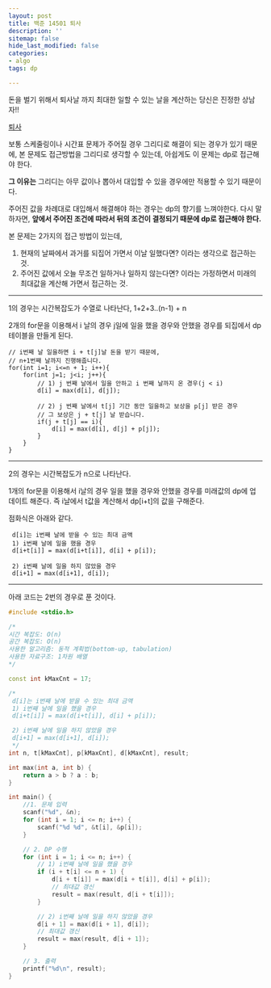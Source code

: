 ```yaml
---
layout: post
title: 백준 14501 퇴사
description: ''
sitemap: false
hide_last_modified: false
categories:
- algo
tags: dp

---
```

돈을 벌기 위해서 퇴사날 까지 최대한 일할 수 있는 날을 계산하는 당신은 진정한 상남자!!

[퇴사](https://www.acmicpc.net/problem/14501)

보통 스케줄링이나 시간표 문제가 주어질 경우 그리디로 해결이 되는 경우가 있기 때문에, 본 문제도 접근방법을 그리디로 생각할 수 있는데, 아쉽게도 이 문제는 dp로 접근해야 한다.

**그 이유는** 그리디는 아무 값이나 뽑아서 대입할 수 있을 경우에만 적용할 수 있기 때문이다.

주어진 값을 차례대로 대입해서 해결해야 하는 경우는 dp의 향기를 느껴야한다. 다시 말하자면, **앞에서 주어진 조건에 따라서 뒤의 조건이 결정되기 때문에 dp로 접근해야 한다.**

본 문제는 2가지의 접근 방법이 있는데, 

1. 현재의 날짜에서 과거를 되집어 가면서 이날 일했다면? 이라는 생각으로 접근하는 것.
2. 주어진 값에서 오늘 무조건 일하거나 일하지 않는다면? 이라는 가정하면서 미래의 최대값을 계산해 가면서 접근하는 것.

***

1의 경우는 시간복잡도가 수열로 나타난다, 1+2+3..(n-1) + n

2개의 for문을 이용해서 i 날의 경우 j일에 일을 했을 경우와 안했을 경우를 되집에서 dp테이블을 만들게 된다.

    // i번째 날 일을하면 i + t[j]날 돈을 받기 때문에,
    // n+1번째 날까지 진행해줍니다.
    for(int i=1; i<=n + 1; i++){
    	for(int j=1; j<i; j++){
    	    // 1) j 번째 날에서 일을 안하고 i 번째 날까지 온 경우(j < i)
        	d[i] = max(d[i], d[j]);
            
        	// 2) j 번째 날에서 t[j] 기간 동안 일을하고 보상을 p[j] 받은 경우
            // 그 보상은 j + t[j] 날 받습니다.
            if(j + t[j] == i){
            	d[i] = max(d[i], d[j] + p[j]);
        	}        
        }
    }

***

2의 경우는 시간복잡도가 n으로 나타난다.

1개의 for문을 이용해서 i날의 경우 일을 했을 경우와 안했을 경우를 미래값의 dp에 업데이트 해준다. 즉 i날에서 t값을 계산해서 dp\[i+t\]의 값을 구해준다.

점화식은 아래와 같다.

     d[i]는 i번째 날에 받을 수 있는 최대 금액
     1) i번째 날에 일을 했을 경우
     d[i+t[i]] = max(d[i+t[i]], d[i] + p[i]);
    
     2) i번째 날에 일을 하지 않았을 경우
     d[i+1] = max(d[i+1], d[i]);

***

아래 코드는 2번의 경우로 푼 것이다.

```cpp
#include <stdio.h>

/*
시간 복잡도: O(n)
공간 복잡도: O(n)
사용한 알고리즘: 동적 계획법(bottom-up, tabulation)
사용한 자료구조: 1차원 배열
*/

const int kMaxCnt = 17;

/*
 d[i]는 i번째 날에 받을 수 있는 최대 금액
 1) i번째 날에 일을 했을 경우
 d[i+t[i]] = max(d[i+t[i]], d[i] + p[i]);

 2) i번째 날에 일을 하지 않았을 경우
 d[i+1] = max(d[i+1], d[i]);
 */
int n, t[kMaxCnt], p[kMaxCnt], d[kMaxCnt], result;

int max(int a, int b) {
	return a > b ? a : b;
}

int main() {
	//1. 문제 입력
	scanf("%d", &n);
	for (int i = 1; i <= n; i++) {
		scanf("%d %d", &t[i], &p[i]);
	}

	// 2. DP 수행
	for (int i = 1; i <= n; i++) {
		// 1) i번째 날에 일을 했을 경우
		if (i + t[i] <= n + 1) {
			d[i + t[i]] = max(d[i + t[i]], d[i] + p[i]);
			// 최대값 갱신
			result = max(result, d[i + t[i]]);
		}

		// 2) i번째 날에 일을 하지 않았을 경우
		d[i + 1] = max(d[i + 1], d[i]);
		// 최대값 갱신
		result = max(result, d[i + 1]);
	}

	// 3. 출력
	printf("%d\n", result);
}
```